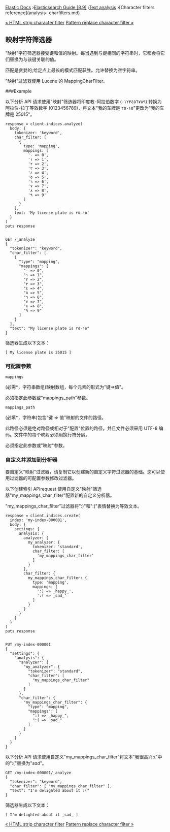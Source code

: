 

[Elastic Docs](/guide/) ›[Elasticsearch Guide [8.9]](index.md) ›[Text
analysis](analysis.md) ›[Character filters reference](analysis-
charfilters.md)

[« HTML strip character filter](analysis-htmlstrip-charfilter.md) [Pattern
replace character filter »](analysis-pattern-replace-charfilter.md)

## 映射字符筛选器

"映射"字符筛选器接受键和值的映射。每当遇到与键相同的字符串时，它都会将它们替换为与该键关联的值。

匹配是贪婪的;给定点上最长的模式匹配获胜。允许替换为空字符串。

"映射"过滤器使用 Lucene 的 MappingCharFilter。

###Example

以下分析 API 请求使用"映射"筛选器将印度教-阿拉伯数字 (٠١٢٣٤٥٦٧٨٩) 转换为阿拉伯-拉丁等效数字 (0123456789)，将文本"我的车牌是 ٢٥٠١٥"更改为"我的车牌是 25015"。

    
    
    response = client.indices.analyze(
      body: {
        tokenizer: 'keyword',
        char_filter: [
          {
            type: 'mapping',
            mappings: [
              '٠ => 0',
              '١ => 1',
              '٢ => 2',
              '٣ => 3',
              '٤ => 4',
              '٥ => 5',
              '٦ => 6',
              '٧ => 7',
              '٨ => 8',
              '٩ => 9'
            ]
          }
        ],
        text: 'My license plate is ٢٥٠١٥'
      }
    )
    puts response
    
    
    GET /_analyze
    {
      "tokenizer": "keyword",
      "char_filter": [
        {
          "type": "mapping",
          "mappings": [
            "٠ => 0",
            "١ => 1",
            "٢ => 2",
            "٣ => 3",
            "٤ => 4",
            "٥ => 5",
            "٦ => 6",
            "٧ => 7",
            "٨ => 8",
            "٩ => 9"
          ]
        }
      ],
      "text": "My license plate is ٢٥٠١٥"
    }

筛选器生成以下文本：

    
    
    [ My license plate is 25015 ]

### 可配置参数

`mappings`

    

(必需*，字符串数组)映射数组，每个元素的形式为"键=>值"。

必须指定此参数或"mappings_path"参数。

`mappings_path`

    

(必填*，字符串)包含"键 => 值"映射的文件的路径。

此路径必须是绝对路径或相对于"配置"位置的路径，并且文件必须采用 UTF-8 编码。文件中的每个映射必须用换行符分隔。

必须指定此参数或"映射"参数。

### 自定义并添加到分析器

要自定义"映射"过滤器，请复制它以创建新的自定义字符过滤器的基础。您可以使用过滤器的可配置参数修改过滤器。

以下创建索引 APIrequest 使用自定义"映射"筛选器"my_mappings_char_filter"配置新的自定义分析器。

"my_mappings_char_filter"过滤器将":)"和":("表情替换为等效文本。

    
    
    response = client.indices.create(
      index: 'my-index-000001',
      body: {
        settings: {
          analysis: {
            analyzer: {
              my_analyzer: {
                tokenizer: 'standard',
                char_filter: [
                  'my_mappings_char_filter'
                ]
              }
            },
            char_filter: {
              my_mappings_char_filter: {
                type: 'mapping',
                mappings: [
                  ':) => _happy_',
                  ':( => _sad_'
                ]
              }
            }
          }
        }
      }
    )
    puts response
    
    
    PUT /my-index-000001
    {
      "settings": {
        "analysis": {
          "analyzer": {
            "my_analyzer": {
              "tokenizer": "standard",
              "char_filter": [
                "my_mappings_char_filter"
              ]
            }
          },
          "char_filter": {
            "my_mappings_char_filter": {
              "type": "mapping",
              "mappings": [
                ":) => _happy_",
                ":( => _sad_"
              ]
            }
          }
        }
      }
    }

以下分析 API 请求使用自定义"my_mappings_char_filter"将文本"我很高兴:("中的":("替换为"_sad_"。

    
    
    GET /my-index-000001/_analyze
    {
      "tokenizer": "keyword",
      "char_filter": [ "my_mappings_char_filter" ],
      "text": "I'm delighted about it :("
    }

筛选器生成以下文本：

    
    
    [ I'm delighted about it _sad_ ]

[« HTML strip character filter](analysis-htmlstrip-charfilter.md) [Pattern
replace character filter »](analysis-pattern-replace-charfilter.md)
